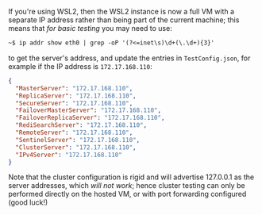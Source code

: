 If you're using WSL2, then the WSL2 instance is now a full VM with a separate IP address rather than being part of the current machine;
this means that *for basic testing* you may need to use:

``` txt
~$ ip addr show eth0 | grep -oP '(?<=inet\s)\d+(\.\d+){3}'
```

to get the server's address, and update the entries in `TestConfig.json`, for example if the IP address is `172.17.168.110`:

``` json
{
  "MasterServer": "172.17.168.110",
  "ReplicaServer": "172.17.168.110",
  "SecureServer": "172.17.168.110",
  "FailoverMasterServer": "172.17.168.110",
  "FailoverReplicaServer": "172.17.168.110",
  "RediSearchServer": "172.17.168.110",
  "RemoteServer": "172.17.168.110",
  "SentinelServer": "172.17.168.110",
  "ClusterServer": "172.17.168.110",
  "IPv4Server": "172.17.168.110"
}
```

Note that the cluster configuration is rigid and will advertise 127.0.0.1 as the server addresses, which *will not work*; hence cluster
testing can only be performed directly on the hosted VM, or with port forwarding configured (good luck!)